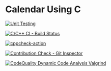 # Calendar Using C

[![Unit Testing](https://github.com/sami-ks-ha/Calendar-using-C/actions/workflows/unit-test.yml/badge.svg)](https://github.com/sami-ks-ha/Calendar-using-C/actions/workflows/unit-test.yml)

[![C/C++ CI - Build Status](https://github.com/sami-ks-ha/Calendar-using-C/actions/workflows/c-build.yml/badge.svg)](https://github.com/sami-ks-ha/Calendar-using-C/actions/workflows/c-build.yml)

[![cppcheck-action](https://github.com/sami-ks-ha/Calendar-using-C/actions/workflows/cppcheck.yml/badge.svg)](https://github.com/sami-ks-ha/Calendar-using-C/actions/workflows/cppcheck.yml)

[![Contribution Check - Git Inspector](https://github.com/sami-ks-ha/Calendar-using-C/actions/workflows/gitinspector.yml/badge.svg)](https://github.com/sami-ks-ha/Calendar-using-C/actions/workflows/gitinspector.yml)

[![CodeQuality Dynamic Code Analysis Valgrind](https://github.com/sami-ks-ha/Calendar-using-C/actions/workflows/valgrind.yml/badge.svg)](https://github.com/sami-ks-ha/Calendar-using-C/actions/workflows/valgrind.yml)
